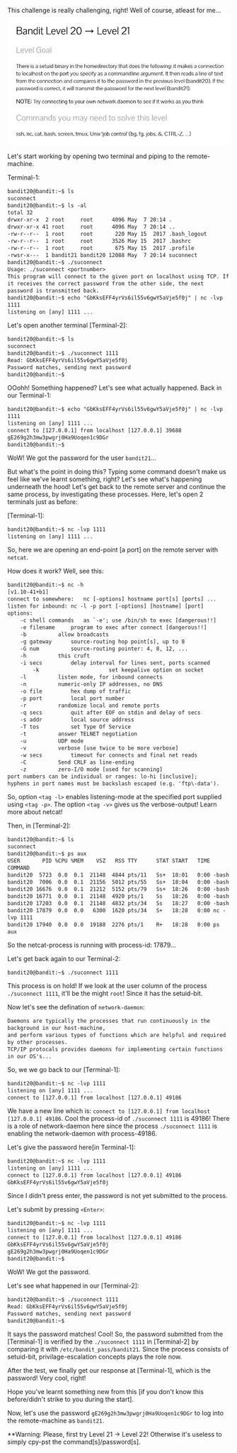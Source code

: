 This challenge is really challenging, right!
Well of course, atleast for me...
![Bandit20](https://github.com/sreekesari-vangeepuram/overthewire/blob/master/overthewire/bandit/bandit20/level20-%3Elevel21.png)

Let's start working by opening two terminal and piping to the remote-machine.

Terminal-1:
```
bandit20@bandit:~$ ls
suconnect
bandit20@bandit:~$ ls -al
total 32
drwxr-xr-x  2 root     root      4096 May  7 20:14 .
drwxr-xr-x 41 root     root      4096 May  7 20:14 ..
-rw-r--r--  1 root     root       220 May 15  2017 .bash_logout
-rw-r--r--  1 root     root      3526 May 15  2017 .bashrc
-rw-r--r--  1 root     root       675 May 15  2017 .profile
-rwsr-x---  1 bandit21 bandit20 12088 May  7 20:14 suconnect
bandit20@bandit:~$ ./suconnect 
Usage: ./suconnect <portnumber>
This program will connect to the given port on localhost using TCP. If it receives the correct password from the other side, the next password is transmitted back.
bandit20@bandit:~$ echo "GbKksEFF4yrVs6il55v6gwY5aVje5f0j" | nc -lvp 1111
listening on [any] 1111 ...
```

Let's open another terminal [Terminal-2]: 
```
bandit20@bandit:~$ ls
suconnect
bandit20@bandit:~$ ./suconnect 1111
Read: GbKksEFF4yrVs6il55v6gwY5aVje5f0j
Password matches, sending next password
bandit20@bandit:~$
```
OOohh! Something happened? Let's see what actually happened.
Back in our Terminal-1:
```
bandit20@bandit:~$ echo "GbKksEFF4yrVs6il55v6gwY5aVje5f0j" | nc -lvp 1111
listening on [any] 1111 ...
connect to [127.0.0.1] from localhost [127.0.0.1] 39688
gE269g2h3mw3pwgrj0Ha9Uoqen1c9DGr
bandit20@bandit:~$
```
WoW! We got the password for the user `bandit21`...

But what's the point in doing this?
Typing some command doesn't make us feel like we've learnt something, right?
Let's see what's happening underneath the hood!
Let's get back to the remote server and continue the same process, by investigating these processes.
Here, let's open 2 terminals just as before:

[Terminal-1]:
```
bandit20@bandit:~$ nc -lvp 1111
listening on [any] 1111 ...

```
So, here we are opening an end-point [a port] on the remote server with `netcat`.

How does it work?
Well, see this:
```
bandit20@bandit:~$ nc -h
[v1.10-41+b1]
connect to somewhere:	nc [-options] hostname port[s] [ports] ... 
listen for inbound:	nc -l -p port [-options] [hostname] [port]
options:
	-c shell commands	as `-e'; use /bin/sh to exec [dangerous!!]
	-e filename		program to exec after connect [dangerous!!]
	-b			allow broadcasts
	-g gateway		source-routing hop point[s], up to 8
	-G num			source-routing pointer: 4, 8, 12, ...
	-h			this cruft
	-i secs			delay interval for lines sent, ports scanned
        -k                      set keepalive option on socket
	-l			listen mode, for inbound connects
	-n			numeric-only IP addresses, no DNS
	-o file			hex dump of traffic
	-p port			local port number
	-r			randomize local and remote ports
	-q secs			quit after EOF on stdin and delay of secs
	-s addr			local source address
	-T tos			set Type Of Service
	-t			answer TELNET negotiation
	-u			UDP mode
	-v			verbose [use twice to be more verbose]
	-w secs			timeout for connects and final net reads
	-C			Send CRLF as line-ending
	-z			zero-I/O mode [used for scanning]
port numbers can be individual or ranges: lo-hi [inclusive];
hyphens in port names must be backslash escaped (e.g. 'ftp\-data').
``` 
So, option `<tag -l>` enables listening-mode at the specified port supplied using `<tag -p>`.
The option `<tag -v>` gives us the verbose-output!
Learn more about netcat!

Then, in [Terminal-2]:
```
bandit20@bandit:~$ ls
suconnect
bandit20@bandit:~$ ps aux
USER       PID %CPU %MEM    VSZ   RSS TTY      STAT START   TIME COMMAND
bandit20  5723  0.0  0.1  21148  4844 pts/11   Ss+  18:01   0:00 -bash
bandit20  7006  0.0  0.1  21156  5012 pts/55   Ss+  18:04   0:00 -bash
bandit20 16676  0.0  0.1  21212  5152 pts/79   Ss+  18:26   0:00 -bash
bandit20 16771  0.0  0.1  21148  4920 pts/1    Ss   18:26   0:00 -bash
bandit20 17203  0.0  0.1  21148  4832 pts/34   Ss   18:27   0:00 -bash
bandit20 17879  0.0  0.0   6300  1620 pts/34   S+   18:28   0:00 nc -lvp 1111
bandit20 17940  0.0  0.0  19188  2276 pts/1    R+   18:28   0:00 ps aux
```
So the netcat-process is running with process-id: 17879...

Let's get back again to our Terminal-2:
```
bandit20@bandit:~$ ./suconnect 1111

```
This process is on hold!
If we look at the user column of the process `./suconnect 1111`, it'll be the might `root`!
Since it has the setuid-bit.

Now let's see the defination of `network-daemon`:
```
Daemons are typically the processes that run continuously in the background in our host-machine,
and perform various types of functions which are helpful and required by other processes.
TCP/IP protocals provides daemons for implementing certain functions in our OS's...
```

So, we we go back to our [Terminal-1]:
```
bandit20@bandit:~$ nc -lvp 1111
listening on [any] 1111 ...
connect to [127.0.0.1] from localhost [127.0.0.1] 49186

```
We have a new line which is: `connect to [127.0.0.1] from localhost [127.0.0.1] 49186`.
Cool the process-id of `./suconnect 1111` is 49186!
There is a role of network-daemon here since the process `./suconnect 1111` is enabling the network-daemon with process-49186.

Let's give the password here[in Terminal-1]:
```
bandit20@bandit:~$ nc -lvp 1111
listening on [any] 1111 ...
connect to [127.0.0.1] from localhost [127.0.0.1] 49186
GbKksEFF4yrVs6il55v6gwY5aVje5f0j
```
Since I didn't press enter, the password is not yet submitted to the process.

Let's submit by pressing `<Enter>`:
```
bandit20@bandit:~$ nc -lvp 1111
listening on [any] 1111 ...
connect to [127.0.0.1] from localhost [127.0.0.1] 49186
GbKksEFF4yrVs6il55v6gwY5aVje5f0j
gE269g2h3mw3pwgrj0Ha9Uoqen1c9DGr
bandit20@bandit:~$
```
WoW! We got the password.

Let's see what happened in our [Terminal-2]:
```
bandit20@bandit:~$ ./suconnect 1111
Read: GbKksEFF4yrVs6il55v6gwY5aVje5f0j
Password matches, sending next password
bandit20@bandit:~$
```
It says the password matches!
Cool! So, the password submitted from the [Terminal-1] is verified by the `./suconnect 1111` in [Terminal-2] by comparing 
it with `/etc/bandit_pass/bandit21`.
Since the process consists of setuid-bit, privilage-escalation concepts plays the role now.

After the test, we finally get our response at [Terminal-1], which is the password!
Very cool, right!

Hope you've learnt something new from this [if you don't know this before/didn't strike to you during the start].

Now, let's use the password `gE269g2h3mw3pwgrj0Ha9Uoqen1c9DGr` to log into the remote-machine as `bandit21`.

**Warning: Please, first try Level 21 -> Level 22! Otherwise it's useless to simply cpy-pst the command[s]/password[s].
